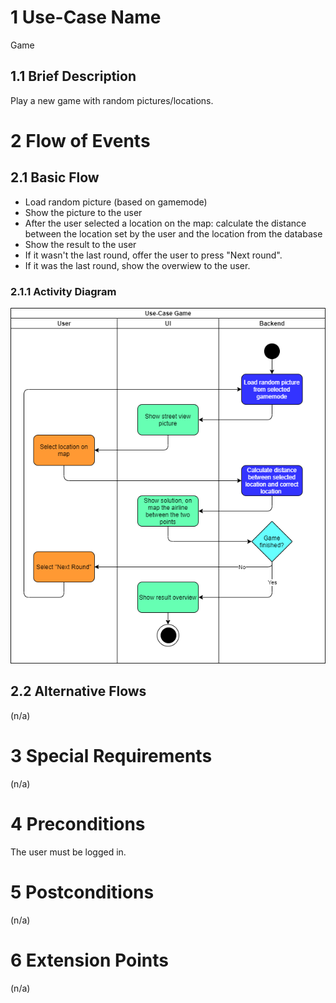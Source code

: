# 1 Use-Case Name
Game

## 1.1 Brief Description
Play a new game with random pictures/locations.

# 2 Flow of Events
## 2.1 Basic Flow
- Load random picture (based on gamemode)
- Show the picture to the user
- After the user selected a location on the map: calculate the distance between the location set by the user and the location from the database
- Show the result to the user
- If it wasn't the last round, offer the user to press "Next round".
- If it was the last round, show the overwiew to the user.

### 2.1.1 Activity Diagram
![Challange User](../images/UC_Game.png)


## 2.2 Alternative Flows
(n/a)

# 3 Special Requirements
(n/a)

# 4 Preconditions
The user must be logged in.

# 5 Postconditions
(n/a)
 
# 6 Extension Points
(n/a)
